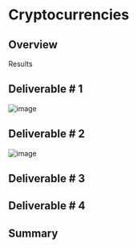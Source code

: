 # Cryptocurrencies

## Overview

Results

## Deliverable # 1

![image](https://user-images.githubusercontent.com/94253815/160728652-e2950b8a-80a5-43a5-b31c-567d893a0a2a.png)


## Deliverable # 2

![image](https://user-images.githubusercontent.com/94253815/160728778-d874fd6c-18f5-4b37-9ba7-3893e1eb4f4a.png)


## Deliverable # 3



## Deliverable # 4

## Summary
